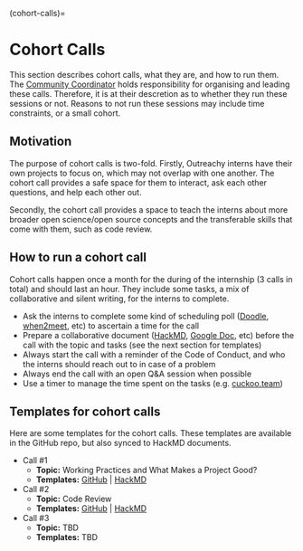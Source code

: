 (cohort-calls)=

# Cohort Calls

This section describes cohort calls, what they are, and how to run them. The
[Community Coordinator](comm-coord) holds responsibility for organising and
leading these calls. Therefore, it is at their descretion as to whether they
run these sessions or not. Reasons to not run these sessions may include time
constraints, or a small cohort.

## Motivation

The purpose of cohort calls is two-fold. Firstly, Outreachy interns have their
own projects to focus on, which may not overlap with one another. The cohort
call provides a safe space for them to interact, ask each other questions, and
help each other out.

Secondly, the cohort call provides a space to teach the interns about more
broader open science/open source concepts and the transferable skills that
come with them, such as code review.

## How to run a cohort call

Cohort calls happen once a month for the during of the internship (3 calls in
total) and should last an hour. They include some tasks, a mix of collaborative
and silent writing, for the interns to complete.

- Ask the interns to complete some kind of scheduling poll
  ([Doodle](https://doodle.com/), [when2meet](https://www.when2meet.com/), etc)
  to ascertain a time for the call
- Prepare a collaborative document ([HackMD](https://hackmd.io/),
  [Google Doc](https://docs.google.com/), etc) before the call with the topic
  and tasks (see the next section for templates)
- Always start the call with a reminder of the Code of Conduct, and who the
  interns should reach out to in case of a problem
- Always end the call with an open Q&A session when possible
- Use a timer to manage the time spent on the tasks (e.g.
  [cuckoo.team](https://cuckoo.team/))

## Templates for cohort calls

Here are some templates for the cohort calls. These templates are available in
the GitHub repo, but also synced to HackMD documents.

- Call #1
  - **Topic:** Working Practices and What Makes a Project Good?
  - **Templates:** [GitHub](https://github.com/jupyterhub/outreachy/blob/HEAD/markdown-templates/cohort-call-1-template.md) | [HackMD](https://hackmd.io/@sgibson91/jupyterhub-outreachy-cohort-call-1-template)
- Call #2
  - **Topic:** Code Review
  - **Templates:** [GitHub](https://github.com/jupyterhub/outreachy/blob/HEAD/markdown-templates/cohort-call-2-template.md) | [HackMD](https://hackmd.io/@sgibson91/jupyterhub-outreachy-cohort-call-2-template)
- Call #3
  - **Topic:** TBD
  - **Templates:** TBD
